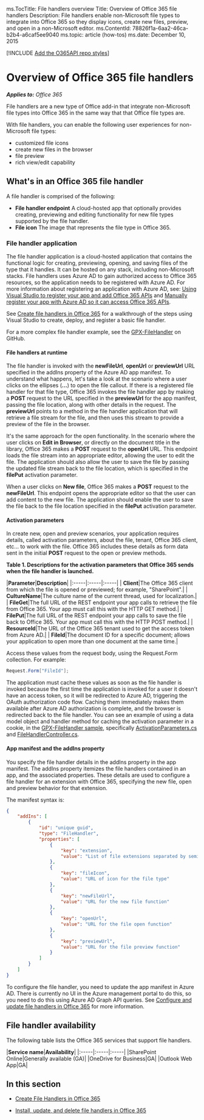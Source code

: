 ms.TocTitle: File handlers overview
Title: Overview of Office 365 file handlers
Description: File handlers enable non-Microsoft file types to integrate into Office 365 so they display icons, create new files, preview, and open in a non-Microsoft editor.
ms.ContentId: 78826f1a-6aa2-46ca-b2b4-a6caf5ee9040
ms.topic: article (how-tos)
ms.date: December 10, 2015

[!INCLUDE [Add the O365API repo styles](../includes/controls/addo365apistyles.xml)]



# Overview of Office 365 file handlers


<!-- Get an overview of Office 365 file handler add-in for Office 365. -->

_**Applies to:** Office 365_

  
File handlers are a new type of Office add-in that integrate non-Microsoft file types into Office 365 in the same way that that Office file types are.

With file handlers, you can enable the following user experiences for non-Microsoft file types:
-  customized file icons
-  create new files in the browser
-  file preview
-  rich view/edit capability


<a name="sectionSection0"> </a>
## What's in an Office 365 file handler

A file handler is comprised of the following: 
-  **File handler endpoint** A cloud-hosted app that optionally provides creating, previewing and editing functionality for new file types supported by the file handler.
-  **File icon** The image that represents the file type in Office 365.

<a name="sectionSection1"> </a>
### File handler application

The file handler application is a cloud-hosted application that contains the functional logic for creating, previewing, opening, and saving files of the type that it handles. It can be hosted on any stack, including non-Microsoft stacks. File handlers uses Azure AD to gain authorized access to Office 365 resources, so the application needs to be registered with Azure AD. For more information about registering an application with Azure AD, see:
[Using Visual Studio to register your app and add Office 365 APIs](https://msdn.microsoft.com/office/office365/HowTo/adding-service-to-your-Visual-Studio-project) and 
[Manually register your app with Azure AD so it can access Office 365 APIs](https://msdn.microsoft.com/en-us/office/office365/howto/add-common-consent-manually).

See [Create file handlers in Office 365](..\howto\create-file-handler-extensions.md) for a walkthrough of the steps using Visual Studio to create, deploy, and register a basic file handler.

For a more complex file handler example, see the [GPX-FileHandler](https://github.com/OfficeDev/GPX-FileHandler) on GitHub.


<a name="sectionSection2"> </a>
#### File handlers at runtime

 The file handler is invoked with the **newFileUrl**, **openUrl** or **previewUrl** URL specified in the addIns property of the Azure AD app manifest. To understand what happens, let's take a look at the scenario where a user clicks on the ellipses (**...**) to open the file callout. If there is a registered file handler for that file type, Office 365 invokes the file handler app by making a **POST** request to the URL specified in the **previewUrl** for the app manifest, passing the file location, along with other details in the request. The **previewUrl** points to a method in the file handler application that will retrieve a file stream for the file, and then uses this stream to provide a preview of the file in the browser.
 
 It's the same approach for the open functionality. In the scenario where the user clicks on **Edit in Browser**, or directly on the document title in the library, Office 365 makes a **POST** request to the **openUrl** URL. This endpoint loads the file stream into an appropriate editor, allowing the user to edit the file. The application should also allow the user to save the file by passing the updated file stream back to the file location, which is specified in the **filePut** activation parameter.

When a user clicks on **New file**, Office 365 makes a **POST** request to the **newFileUrl**. This endpoint
opens the appropriate editor so that the user can add content to the new file. The application should enable
the user to save the file back to the file location specified in the **filePut** activation parameter.

<a name="sectionSection3"> </a>
#### Activation parameters

In create new, open and preview scenarios, your application requires details, called activation parameters, about the file, tenant, Office 365 client, etc... to work with the file. Office 365 includes these details as form data sent in the initial **POST** request to the open or preview methods.

**Table 1. Descriptions for the activation parameters that Office 365 sends when the file handler is launched.**

|**Parameter**|**Description**|
|:-----|:-----|:-----|
| **Client**|The Office 365 client from which the file is opened or previewed; for example, "SharePoint".|
| **CultureName**|The culture name of the current thread, used for localization.|
| **FileGet**|The full URL of the REST endpoint your app calls to retrieve the file from Office 365. Your app must call this with the HTTP GET method.|
| **FilePut**|The full URL of the REST endpoint your app calls to save the file back to Office 365. Your app must call this with the HTTP POST method.|
| **ResourceId**|The URL of the Office 365 tenant used to get the access token from Azure AD.|
| **FileId**|The document ID for a specific document; allows your application to open more than one document at the same time.| 


Access these values from the request body, using the Request.Form collection. For example:

```cs
Request.Form["FileId"];
```

The application must cache these values as soon as the file handler is invoked because the first time the application is invoked for a user it doesn't have an access token, so it will be redirected to Azure AD, triggering the OAuth authorization code flow. Caching them immediately makes them available after Azure AD authorization is complete, and the browser is redirected back to the file handler. You can see an example of using a data model object and handler method for caching the activation parameter in a cookie, in the [GPX-FileHandler sample](https://github.com/OfficeDev/GPX-FileHandler), specifically [ActivationParameters.cs](https://github.com/OfficeDev/GPX-FileHandler/blob/7182d942a738564a53aa06362669dc074be40df6/MVCO365DemoMT/Models/ActivationParameters.cs) and [FileHandlerController.cs](https://github.com/OfficeDev/GPX-FileHandler/blob/7182d942a738564a53aa06362669dc074be40df6/MVCO365DemoMT/Controllers/FileHandlerController.cs).

<a name="sectionSection4"> </a>
#### App manifest and the addIns property


You specify the file handler details in the addIns property in the app manifest. The addIns property itemizes the file handlers contained in an app, and the associated properties. These details are used to configure a file handler for an extension with Office 365, specifying the new file, open and preview behavior for that extension. 

The manifest syntax is:

```json
{
    "addIns": [
        {
            "id": "unique guid",
            "type": "FileHandler",
            "properties": [
                {
                    "key": "extension",
                    "value": "List of file extensions separated by semicolons"
                },
                {
                    "key": "fileIcon",
                    "value": "URL of icon for the file type"
                },
                {
                    "key": "newFileUrl",
                    "value": "URL for the new file function"
                },
                {
                    "key": "openUrl",
                    "value": "URL for the file open function"
                },
                {
                    "key": "previewUrl",
                    "value": "URL for the file preview function"
                }
            ]
        }
    ]
}
```

To configure the file handler, you need to update the app manifest in Azure AD. There is currently no UI in the Azure management portal to do this, so you need to do this using Azure AD Graph API queries. See [Configure and update file handlers in Office 365](..\howto\programmatically-install-update-or-delete-apps.md) for more information.


<a name="sectionSection101"> </a>
## File handler availability

The following table lists the Office 365 services that support file handlers.

|**Service name**|**Availability**|
|:-----|:-----|:-----|
|SharePoint Online|Generally available (GA)|
|OneDrive for Business|GA|
|Outlook Web App|GA|

<a name="bk_addresources"> </a>
## In this section


    

-  [Create File Handlers in Office 365](..\howto\create-file-handler-extensions.md)
    
-  [Install, update, and delete file handlers in Office 365](..\howto\programmatically-install-update-or-delete-apps.md)
    


